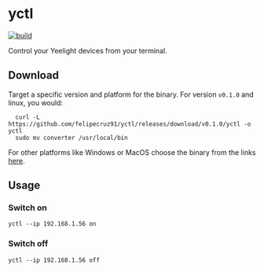 # yctl

[![build](https://github.com/felipecruz91/yctl/actions/workflows/build.yml/badge.svg)](https://github.com/felipecruz91/yctl/actions/workflows/build.yml)

Control your Yeelight devices from your terminal.

## Download

Target a specific version and platform for the binary. For version `v0.1.0` and linux, you would:

```cli
  curl -L https://github.com/felipecruz91/yctl/releases/download/v0.1.0/yctl -o yctl
  sudo mv converter /usr/local/bin
```

For other platforms like Windows or MacOS choose the binary from the links [here](https://github.com/felipecruz91/yctl/releases).

## Usage

### Switch on

```cli
yctl --ip 192.168.1.56 on
```

### Switch off

```cli
yctl --ip 192.168.1.56 off
```
